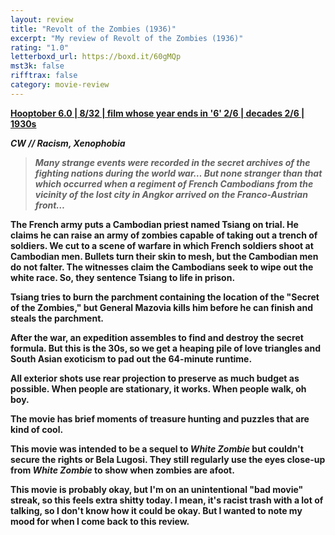 ```yaml
---
layout: review
title: "Revolt of the Zombies (1936)"
excerpt: "My review of Revolt of the Zombies (1936)"
rating: "1.0"
letterboxd_url: https://boxd.it/60gMQp
mst3k: false
rifftrax: false
category: movie-review
---
```


<b><a href="">Hooptober 6.0 | 8/32 | film whose year ends in '6' 2/6 | decades 2/6 | 1930s</a>

<i>CW // Racism, Xenophobia</i>

<blockquote><i>Many strange events were recorded in the secret archives of the fighting nations during the world war… But none stranger than that which occurred when a regiment of French Cambodians from the vicinity of the lost city in Angkor arrived on the Franco-Austrian front…</i></blockquote>

The French army puts a Cambodian priest named Tsiang on trial. He claims he can raise an army of zombies capable of taking out a trench of soldiers. We cut to a scene of warfare in which French soldiers shoot at Cambodian men. Bullets turn their skin to mesh, but the Cambodian men do not falter. The witnesses claim the Cambodians seek to wipe out the white race. So, they sentence Tsiang to life in prison.

Tsiang tries to burn the parchment containing the location of the "Secret of the Zombies," but General Mazovia kills him before he can finish and steals the parchment.

After the war, an expedition assembles to find and destroy the secret formula. But this is the 30s, so we get a heaping pile of love triangles and South Asian exoticism to pad out the 64-minute runtime.

All exterior shots use rear projection to preserve as much budget as possible. When people are stationary, it works. When people walk, oh boy.

The movie has brief moments of treasure hunting and puzzles that are kind of cool.

This movie was intended to be a sequel to <i>White Zombie</i> but couldn't secure the rights or Bela Lugosi. They still regularly use the eyes close-up from <i>White Zombie</i> to show when zombies are afoot.

This movie is probably okay, but I'm on an unintentional "bad movie" streak, so this feels extra shitty today. I mean, it's racist trash with a lot of talking, so I don't know how it could be okay. But I wanted to note my mood for when I come back to this review.
